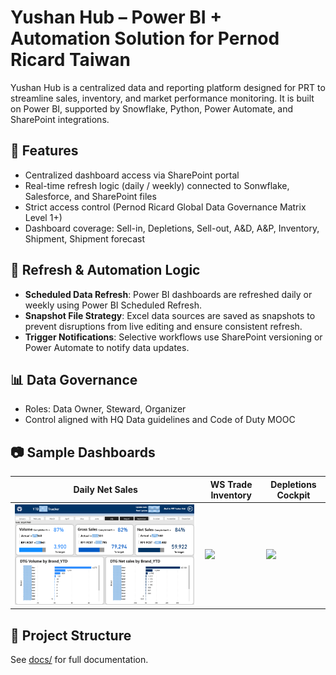 # Yushan Hub – Power BI + Automation Solution for Pernod Ricard Taiwan

Yushan Hub is a centralized data and reporting platform designed for PRT to streamline sales, inventory, and market performance monitoring. It is built on Power BI, supported by Snowflake, Python, Power Automate, and SharePoint integrations.

## 🧾 Features

- Centralized dashboard access via SharePoint portal
- Real-time refresh logic (daily / weekly) connected to Sonwflake, Salesforce, and SharePoint files
- Strict access control (Pernod Ricard Global Data Governance Matrix Level 1+)
- Dashboard coverage: Sell-in, Depletions, Sell-out, A&D, A&P, Inventory, Shipment, Shipment forecast

## 🔁 Refresh & Automation Logic

- **Scheduled Data Refresh**: Power BI dashboards are refreshed daily or weekly using Power BI Scheduled Refresh.
- **Snapshot File Strategy**: Excel data sources are saved as snapshots to prevent disruptions from live editing and ensure consistent refresh.
- **Trigger Notifications**: Selective workflows use SharePoint versioning or Power Automate to notify data updates.

## 📊 Data Governance

- Roles: Data Owner, Steward, Organizer
- Control aligned with HQ Data guidelines and Code of Duty MOOC

## 📷 Sample Dashboards

| Daily Net Sales | WS Trade Inventory | Depletions Cockpit |
|----------------|--------------------|---------------------|
| ![](assets/dashboard-daily-sales.png) | ![](assets/dashboard-inventory.png) | ![](assets/dashboard-depletions.png) |

## 📁 Project Structure

See [docs/](docs/) for full documentation.
